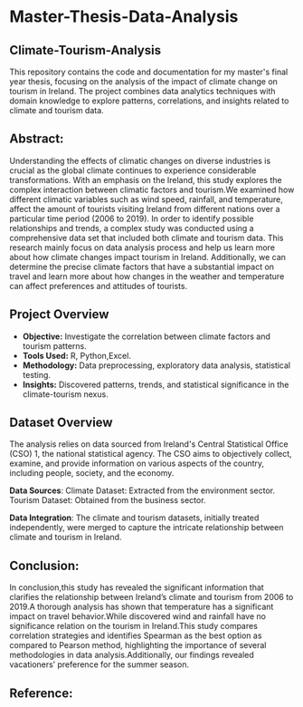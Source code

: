 # Master-Thesis-Data-Analysis
 
## Climate-Tourism-Analysis  

This repository contains the code and documentation for my master's final year thesis, focusing on the analysis of the impact of climate change on tourism in Ireland. The project combines data analytics techniques with domain knowledge to explore patterns, correlations, and insights related to climate and tourism data.

## Abstract:

Understanding the effects of climatic changes on diverse industries is crucial as the global climate continues to experience considerable transformations. With an emphasis on the Ireland, this study explores the complex interaction between climatic factors and tourism.We examined how different climatic variables such as wind speed, rainfall, and temperature, affect the amount of tourists visiting Ireland from different nations over a particular time period (2006 to 2019). In order to identify possible relationships and trends, a complex study was conducted using a comprehensive data set that included both climate and tourism data. This research mainly focus on data analysis process and help us learn more about how climate changes impact tourism in Ireland. Additionally, we can determine the precise climate factors that have a substantial impact on travel and learn more about how changes in the weather and temperature can affect preferences and attitudes of tourists.

## Project Overview

- **Objective:** Investigate the correlation between climate factors and tourism patterns.
- **Tools Used:** R, Python,Excel.
- **Methodology:** Data preprocessing, exploratory data analysis, statistical testing.
- **Insights:** Discovered patterns, trends, and statistical significance in the climate-tourism nexus.

## Dataset Overview

The analysis relies on data sourced from Ireland's Central Statistical Office (CSO) 1, the national statistical agency. The CSO aims to objectively collect, examine, and provide information on various aspects of the country, including people, society, and the economy.

**Data Sources**:
Climate Dataset: Extracted from the environment sector.
Tourism Dataset: Obtained from the business sector.

**Data Integration**:
The climate and tourism datasets, initially treated independently, were merged to capture the intricate relationship between climate and tourism in Ireland.

## Conclusion:

In conclusion,this study has revealed the significant information that clarifies the relationship between Ireland’s climate and tourism from 2006 to 2019.A thorough analysis has shown that temperature has a significant impact on travel behavior.While discovered wind and rainfall have no significance relation on the tourism in Ireland.This study compares correlation strategies and identifies
Spearman as the best option as compared to Pearson method, highlighting the importance of several methodologies in data analysis.Additionally, our findings revealed vacationers’ preference for the summer season.

## Reference:

